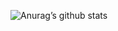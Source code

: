 ![Anurag’s github stats](https://github-readme-stats.vercel.app/api?username=agcanthony&show_icons=true&count_private=true&theme=gruvbox)

